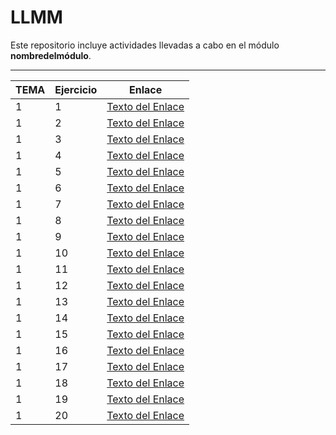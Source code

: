 # LLMM

Este repositorio incluye actividades llevadas a cabo en el módulo **nombredelmódulo**.

---

| TEMA  | Ejercicio | Enlace | 
| ----- | --------- | ------ |
| 1     |      1    | [Texto del Enlace](Ejercicio1.html)  |
| 1     |      2    | [Texto del Enlace](Ejercicio2.html)  |
| 1     |      3    | [Texto del Enlace](Ejercicio3.html)  |
| 1     |      4    | [Texto del Enlace](Ejercicio4.html)  |
| 1     |      5    | [Texto del Enlace](Ejercicio5.html)  |
| 1     |      6    | [Texto del Enlace](Ejercicio6.html)  |
| 1     |      7    | [Texto del Enlace](Ejercicio7.html)  |
| 1     |      8    | [Texto del Enlace](Ejercicio8.html)  |
| 1     |      9    | [Texto del Enlace](Ejercicio9/index.html)|
| 1     |      10   | [Texto del Enlace](Ejercicio10.html) |
| 1     |      11   | [Texto del Enlace](Ejercicio11.html) |
| 1     |      12   | [Texto del Enlace](Ejercicio12.html) |
| 1     |      13   | [Texto del Enlace](Ejercicio13.html) |
| 1     |      14   | [Texto del Enlace](Ejercicio14.html) |
| 1     |      15   | [Texto del Enlace](Ejercicio15.html) |
| 1     |      16   | [Texto del Enlace](Ejercicio16.html) |
| 1     |      17   | [Texto del Enlace](Ejercicio17/Ejercicio17.html)|
| 1     |      18   | [Texto del Enlace](Ejercicio18/Ejercicio18.html) |
| 1     |      19   | [Texto del Enlace](Ejercicio19.html) |
| 1     |      20   | [Texto del Enlace](Ejercicio20.html) |




